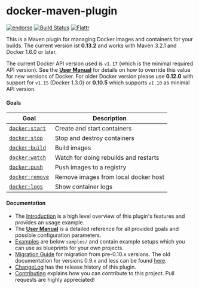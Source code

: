# docker-maven-plugin

[![endorse](http://api.coderwall.com/rhuss/endorsecount.png)](http://coderwall.com/rhuss)
[![Build Status](https://secure.travis-ci.org/rhuss/docker-maven-plugin.png)](http://travis-ci.org/rhuss/docker-maven-plugin)
[![Flattr](http://api.flattr.com/button/flattr-badge-large.png)](http://flattr.com/thing/73919/Jolokia-JMX-on-Capsaicin)

This is a Maven plugin for managing Docker images and containers for your builds.
The current version ist **0.13.2** and works with Maven 3.2.1 and Docker 1.6.0 or later.

The current Docker API version used is `v1.17` (which is the minimal required API version).
See the **[User Manual](doc/manual.md)** for details on how to override this value for new
versions of Docker. For older Docker version please use **0.12.0** with support for `v1.15` 
(Docker 1.3.0) or **0.10.5** which supports `v1.10` as minimal API version.

#### Goals

| Goal                                          | Description                           |
| --------------------------------------------- | ------------------------------------- |
| [`docker:start`](doc/manual.md#dockerstart)   | Create and start containers           |
| [`docker:stop`](doc/manual.md#dockerstop)     | Stop and destroy containers           |
| [`docker:build`](doc/manual.md#dockerbuild)   | Build images                          |
| [`docker:watch`](doc/manual.md#dockerwatch)   | Watch for doing rebuilds and restarts |
| [`docker:push`](doc/manual.md#dockerpush)     | Push images to a registry             |
| [`docker:remove`](doc/manual.md#dockerremove) | Remove images from local docker host  |
| [`docker:logs`](doc/manual.md#dockerlogs)     | Show container logs                   |

#### Documentation

* The [Introduction](doc/intro.md) is a high level
  overview of this plugin's features and provides an usage example.
* The **[User Manual](doc/manual.md)** is a detailed reference for all
  provided goals and possible configuration parameters.
* [Examples](doc/examples.md) are below `samples/` and contain example
  setups which you can use as blueprints for your own projects.
* [Migration Guide](doc/migration-0.9.x.md) for migration from pre-0.10.x versions.
  The old documentation for versions 0.9.x and less can be found [here](doc/readme-0.9.x.md).
* [ChangeLog](doc/changelog.md) has the release history of this plugin.
* [Contributing](doc/contributing.md) explains how you can contribute to this project. Pull requests are highly appreciated!
  



